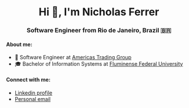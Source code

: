 <h1 align="center">Hi 👋, I'm Nicholas Ferrer</h1>
<h3 align="center">Software Engineer from Rio de Janeiro, Brazil 🇧🇷</h3>


#### About me:
- 💼 Software Engineer at [Americas Trading Group](https://www.americastg.com/)
- 🎓 Bachelor of Information Systems at [Fluminense Federal University](https://www.uff.br/) 

#### Connect with me:
- [Linkedin profile](https://www.linkedin.com/in/ferrernicholas/)
- [Personal email](mailto:nicholasferrer@hotmail.com)
